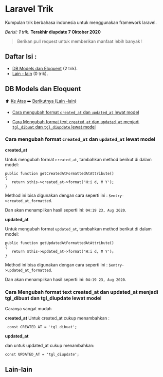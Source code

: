# Laravel Trik
Kumpulan trik berbahasa indonesia untuk menggunakan framework laravel.

_Berisi: **1** trik._
**Terakhir diupdate 7 Oktober 2020**

> Berikan pull request untuk memberikan manfaat lebih banyak !

## Daftar Isi :

- [DB Models dan Eloquent](#db-models-dan-eloquent) (2 trik).
- [Lain - lain](#lain-lain) (0 trik).

## DB Models dan Eloquent

⬆️ [Ke Atas](#laravel-trik) ➡️ [Berikutnya (Lain -lain)](#lain-lain)

- [Cara mengubah format `created_at` dan `updated_at` lewat model](#cara-mengubah-format-created_at-dan-updated_at-lewat-model)

- [Cara Mengubah format text `created_at` dan `updated_at` menjadi `tgl_dibuat` dan `tgl_diupdate` lewat model](#cara-mengubah-format-text-created_at-dan-updated_at-menjadi-tgl_dibuat-dan-tgl_diupdate-lewat-model)

### Cara mengubah format `created_at` dan `updated_at` lewat model

**created_at**

Untuk mengubah format `created_at`, tambahkan method berikut di dalam model:

```
public function getCreatedAtFormattedAtAttribute()
{
   return $this->created_at->format('H:i d, M Y');
}
```
Method ini bisa digunakan dengan cara seperti ini : `$entry->created_at_formatted`.

Dan akan menampilkan hasil seperti ini: `04:19 23, Aug 2020`.

**updated_at**

Untuk mengubah format `updated_at`, tambahkan method berikut di dalam model:

```
public function getUpdatedAtFormattedAtAttribute()
{
   return $this->updated_at->format('H:i d, M Y');
}
```
Method ini bisa digunakan dengan cara seperti ini : `$entry->updated_at_formatted`.

Dan akan menampilkan hasil seperti ini: `04:19 23, Aug 2020`.

### Cara Mengubah format text created_at dan updated_at menjadi tgl_dibuat dan tgl_diupdate lewat model

Caranya sangat mudah 

**created_at**
Untuk created_at cukup menambahkan :

     const CREATED_AT = 'tgl_dibuat';

**updated_at**

dan untuk  updated_at cukup menambahkan:

    const UPDATED_AT = 'tgl_diupdate';



## Lain-lain
